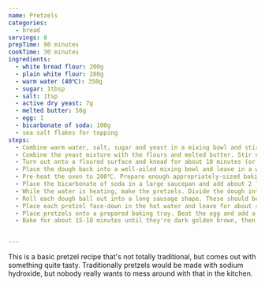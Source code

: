 ```yaml
---
name: Pretzels
categories:
  - bread
servings: 8
prepTime: 90 minutes
cookTime: 30 minutes
ingredients:
  - white bread flour: 200g
  - plain white flour: 280g
  - warm water (40℃): 350g
  - sugar: 1tbsp
  - salt: 1tsp
  - active dry yeast: 7g
  - melted butter: 50g
  - egg: 1
  - bicarbonate of soda: 100g
  - sea salt flakes for topping
steps:
  - Combine warm water, salt, sugar and yeast in a mixing bowl and stir to combine. Set aside for five minutes while the yeast starts to work.
  - Combine the yeast mixture with the flours and melted butter. Stir until everything is incorporated and the dough starts to pull together.
  - Turn out onto a floured surface and knead for about 10 minutes (or use a mixer!) until smooth and elastic.
  - Place the dough back into a well-oiled mixing bowl and leave in a warm place to rise until doubled in volume – up to 1 hour.
  - Pre-heat the oven to 200℃. Prepare enough appropriately-sized baking pans with baking paper, and oil thoroughly.
  - Place the bicarbonate of soda in a large saucepan and add about 2 litres of water. Bring to the boil, then turn off the heat.
  - While the water is heating, make the pretzels. Divide the dough into two halves, then divide each half into quarters.
  - Roll each dough ball out into a long sausage shape. These should be about 40cm long once they're rolled out. Twist the dough to give it a bit of a spiral, then form it into a U-shape. Take one end in each hand, cross them over once, then pinch them on to the other side to form a pretzel shape.
  - Place each pretzel face-down in the hot water and leave for about 45 seconds. Remove and drain on some kitchen paper.
  - Place pretzels onto a prepared baking tray. Beat the egg and add a tablespoon of milk or water, then brush thoroughly all over. Sprinkle generously with sea salt flakes.
  - Bake for about 15-18 minutes until they're dark golden brown, then remove and leave to cool on a wire rack.


---
```


This is a basic pretzel recipe that's not totally traditional, but comes out with something quite tasty. Traditionally pretzels would be made with sodium hydroxide, but nobody really wants to mess around with that in the kitchen.
